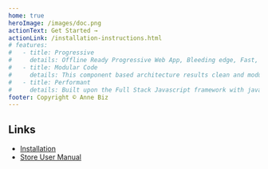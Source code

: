 ```yaml
---
home: true
heroImage: /images/doc.png
actionText: Get Started →
actionLink: /installation-instructions.html
# features:
#   - title: Progressive
#     details: Offline Ready Progressive Web App, Bleeding edge, Fast, Lightweight SPA (single page application) ecommerce.
#   - title: Modular Code
#     details: This component based architecture results clean and modular code which has the power to acomodate any ecommerce customizations.
#   - title: Performant
#     details: Built upon the Full Stack Javascript framework with javascript based MongoDB database which makes it even faster.
footer: Copyright © Anne Biz
---
```


<!--
## About Misiki

Misiki is a Javascript ecommerce software that focus mainly on speed and ease of use. It is built over the cutting edge technology and purely modular code.

This is based on ReST API and disconnected architecture. Hence you are free to use any front-end or backend. For the same reason I separated both store front and store back office. Now you are free to use any ecommerce service like Moltin or even Firebase.

This has the potential to be converted to any type of ecommerce from Fashion Store, Electronics, Grocery Store with a little customizations

::: tip INFO
This is an extended version of [Foodfire](https://foodfire.info/), most of this scripts features are inspired from Foodfire resulting speed and better usability.
:::

- Fast and light weight
- MEAN API / NodeJS + Javascript + MongoDB + VueJS (speed + simplicity)
- SEO friendly URLs
- High Usability, simplicity, cleanliness
- Responsive front+back-ends which work
- OAUTH Login (local, facebook)
- Product variants, wishlist, Reviews and Ratings, Emails,Filters, Multicurrency
- Modular application structure
- Multiple customer address support
- Streamlined orders management & processing in the backend
- Stripe is finally there and works
- `>90` Light House Score (out of 100) + offline enabled
- Multilingual
- Enhanced multiple variations
- Simplified, but more powerful admin

Uses all javascript technology(**Full Stack**). Hence require cloud infrastructure for hosting. You may choose any cloud provider like Digital Ocean, Google Cloud, Amazon Web Services, Linode, etc. It uses the following Frameworks and Database

- VueJS (Client Side Scripting)
- NodeJS (To build highly scalable server)
- MongoDB (The database)

This is highly scalable and can handle many connections at a time. Ecommerce giants like Amazon and Flipkart are based on the same cloud infrastructure.

Being an **asynchronous event driven architecture** its speed goes upto 5 fold as compared to existing php or wordpress based ecommerce solutions.

## Past

Misiki is an evolution of Arialshop Javascript ecommerce first released 36 Earthian months back with a code name “ShopNx”

- Arialshop V6 – “Arialshop” V6 (VueJS)
- Arialshop V5 – Redeveloped core engine from scratch during over 8 months
- Arialshop V4 – “Arialshop” (VueJS)
- Arialshop V3 – “Hopyshopy” (Angular4)
- Arialshop V2 – “MaterialShop” (AngularJS 1.6)
- Arialshop V1 – “ShopNx” (AngularJS 1.5)

## Upcoming Updates

- Inventory Manager module
- Discount Coupons
- OAUTH Login: google, twitter
- Commenting system with upvote/downvote -->

## Links

- [Installation](/installation-instructions.html)
- [Store User Manual](/admin-user-manual.html)
